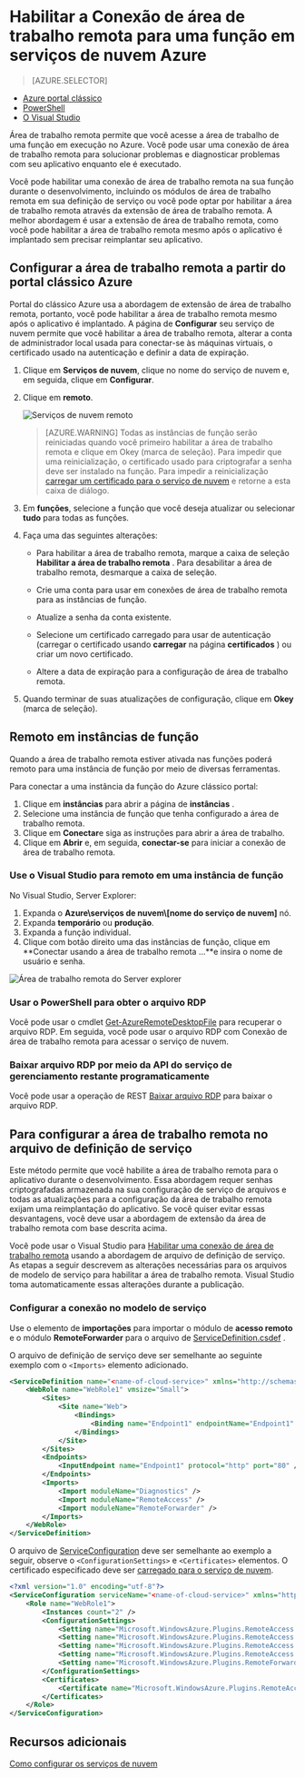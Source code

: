 <properties 
pageTitle="Habilitar a Conexão de área de trabalho remota para uma função em serviços de nuvem Azure" 
description="Como configurar seu aplicativo de serviço de nuvem azure para permitir conexões de área de trabalho remotas" 
services="cloud-services" 
documentationCenter="" 
authors="sbtron" 
manager="timlt" 
editor=""/>
<tags 
ms.service="cloud-services" 
ms.workload="tbd" 
ms.tgt_pltfrm="na" 
ms.devlang="na" 
ms.topic="article" 
ms.date="02/17/2016" 
ms.author="saurabh"/>

# <a name="enable-remote-desktop-connection-for-a-role-in-azure-cloud-services"></a>Habilitar a Conexão de área de trabalho remota para uma função em serviços de nuvem Azure

>[AZURE.SELECTOR]
- [Azure portal clássico](cloud-services-role-enable-remote-desktop.md)
- [PowerShell](cloud-services-role-enable-remote-desktop-powershell.md)
- [O Visual Studio](../vs-azure-tools-remote-desktop-roles.md)


Área de trabalho remota permite que você acesse a área de trabalho de uma função em execução no Azure. Você pode usar uma conexão de área de trabalho remota para solucionar problemas e diagnosticar problemas com seu aplicativo enquanto ele é executado. 

Você pode habilitar uma conexão de área de trabalho remota na sua função durante o desenvolvimento, incluindo os módulos de área de trabalho remota em sua definição de serviço ou você pode optar por habilitar a área de trabalho remota através da extensão de área de trabalho remota. A melhor abordagem é usar a extensão de área de trabalho remota, como você pode habilitar a área de trabalho remota mesmo após o aplicativo é implantado sem precisar reimplantar seu aplicativo. 


## <a name="configure-remote-desktop-from-the-azure-classic-portal"></a>Configurar a área de trabalho remota a partir do portal clássico Azure
Portal do clássico Azure usa a abordagem de extensão de área de trabalho remota, portanto, você pode habilitar a área de trabalho remota mesmo após o aplicativo é implantado. A página de **Configurar** seu serviço de nuvem permite que você habilitar a área de trabalho remota, alterar a conta de administrador local usada para conectar-se às máquinas virtuais, o certificado usado na autenticação e definir a data de expiração. 


1. Clique em **Serviços de nuvem**, clique no nome do serviço de nuvem e, em seguida, clique em **Configurar**.

2. Clique em **remoto**.
    
    ![Serviços de nuvem remoto](./media/cloud-services-role-enable-remote-desktop/CloudServices_Remote.png)
    
    > [AZURE.WARNING] Todas as instâncias de função serão reiniciadas quando você primeiro habilitar a área de trabalho remota e clique em Okey (marca de seleção). Para impedir que uma reinicialização, o certificado usado para criptografar a senha deve ser instalado na função. Para impedir a reinicialização [carregar um certificado para o serviço de nuvem](cloud-services-how-to-create-deploy/#how-to-upload-a-certificate-for-a-cloud-service) e retorne a esta caixa de diálogo.
    

3. Em **funções**, selecione a função que você deseja atualizar ou selecionar **tudo** para todas as funções.

4. Faça uma das seguintes alterações:
    
    - Para habilitar a área de trabalho remota, marque a caixa de seleção **Habilitar a área de trabalho remota** . Para desabilitar a área de trabalho remota, desmarque a caixa de seleção.
    
    - Crie uma conta para usar em conexões de área de trabalho remota para as instâncias de função.
    
    - Atualize a senha da conta existente.
    
    - Selecione um certificado carregado para usar de autenticação (carregar o certificado usando **carregar** na página **certificados** ) ou criar um novo certificado. 
    
    - Altere a data de expiração para a configuração de área de trabalho remota.

5. Quando terminar de suas atualizações de configuração, clique em **Okey** (marca de seleção).


## <a name="remote-into-role-instances"></a>Remoto em instâncias de função
Quando a área de trabalho remota estiver ativada nas funções poderá remoto para uma instância de função por meio de diversas ferramentas.

Para conectar a uma instância da função do Azure clássico portal:
    
  1.   Clique em **instâncias** para abrir a página de **instâncias** .
  2.   Selecione uma instância de função que tenha configurado a área de trabalho remota.
  3.   Clique em **Conectar**e siga as instruções para abrir a área de trabalho. 
  4.   Clique em **Abrir** e, em seguida, **conectar-se** para iniciar a conexão de área de trabalho remota. 


### <a name="use-visual-studio-to-remote-into-a-role-instance"></a>Use o Visual Studio para remoto em uma instância de função

No Visual Studio, Server Explorer:

1. Expanda o **Azure\\serviços de nuvem\\[nome do serviço de nuvem]** nó.
2. Expanda **temporário** ou **produção**.
3. Expanda a função individual.
4. Clique com botão direito uma das instâncias de função, clique em **Conectar usando a área de trabalho remota …**e insira o nome de usuário e senha. 

![Área de trabalho remota do Server explorer](./media/cloud-services-role-enable-remote-desktop/ServerExplorer_RemoteDesktop.png)


### <a name="use-powershell-to-get-the-rdp-file"></a>Usar o PowerShell para obter o arquivo RDP
Você pode usar o cmdlet [Get-AzureRemoteDesktopFile](https://msdn.microsoft.com/library/azure/dn495261.aspx) para recuperar o arquivo RDP. Em seguida, você pode usar o arquivo RDP com Conexão de área de trabalho remota para acessar o serviço de nuvem.

### <a name="programmatically-download-the-rdp-file-through-the-service-management-rest-api"></a>Baixar arquivo RDP por meio da API do serviço de gerenciamento restante programaticamente
Você pode usar a operação de REST [Baixar arquivo RDP](https://msdn.microsoft.com/library/jj157183.aspx) para baixar o arquivo RDP. 



## <a name="to-configure-remote-desktop-in-the-service-definition-file"></a>Para configurar a área de trabalho remota no arquivo de definição de serviço

Este método permite que você habilite a área de trabalho remota para o aplicativo durante o desenvolvimento. Essa abordagem requer senhas criptografadas armazenada na sua configuração de serviço de arquivos e todas as atualizações para a configuração da área de trabalho remota exijam uma reimplantação do aplicativo. Se você quiser evitar essas desvantagens, você deve usar a abordagem de extensão da área de trabalho remota com base descrita acima.  

Você pode usar o Visual Studio para [Habilitar uma conexão de área de trabalho remota](../vs-azure-tools-remote-desktop-roles.md) usando a abordagem de arquivo de definição de serviço.  
As etapas a seguir descrevem as alterações necessárias para os arquivos de modelo de serviço para habilitar a área de trabalho remota. Visual Studio toma automaticamente essas alterações durante a publicação.

### <a name="set-up-the-connection-in-the-service-model"></a>Configurar a conexão no modelo de serviço 
Use o elemento de **importações** para importar o módulo de **acesso remoto** e o módulo **RemoteForwarder** para o arquivo de [ServiceDefinition.csdef](cloud-services-model-and-package.md#csdef) .

O arquivo de definição de serviço deve ser semelhante ao seguinte exemplo com o `<Imports>` elemento adicionado.

```xml
<ServiceDefinition name="<name-of-cloud-service>" xmlns="http://schemas.microsoft.com/ServiceHosting/2008/10/ServiceDefinition" schemaVersion="2013-03.2.0">
    <WebRole name="WebRole1" vmsize="Small">
        <Sites>
            <Site name="Web">
                <Bindings>
                    <Binding name="Endpoint1" endpointName="Endpoint1" />
                </Bindings>
            </Site>
        </Sites>
        <Endpoints>
            <InputEndpoint name="Endpoint1" protocol="http" port="80" />
        </Endpoints>
        <Imports>
            <Import moduleName="Diagnostics" />
            <Import moduleName="RemoteAccess" />
            <Import moduleName="RemoteForwarder" />
        </Imports>
    </WebRole>
</ServiceDefinition>
```
O arquivo de [ServiceConfiguration](cloud-services-model-and-package.md#cscfg) deve ser semelhante ao exemplo a seguir, observe o `<ConfigurationSettings>` e `<Certificates>` elementos. O certificado especificado deve ser [carregado para o serviço de nuvem](../cloud-services-how-to-create-deploy.md#how-to-upload-a-certificate-for-a-cloud-service).

```xml
<?xml version="1.0" encoding="utf-8"?>
<ServiceConfiguration serviceName="<name-of-cloud-service>" xmlns="http://schemas.microsoft.com/ServiceHosting/2008/10/ServiceConfiguration" osFamily="3" osVersion="*" schemaVersion="2013-03.2.0">
    <Role name="WebRole1">
        <Instances count="2" />
        <ConfigurationSettings>
            <Setting name="Microsoft.WindowsAzure.Plugins.RemoteAccess.Enabled" value="true" />
            <Setting name="Microsoft.WindowsAzure.Plugins.RemoteAccess.AccountUsername" value="[name-of-user-account]" />
            <Setting name="Microsoft.WindowsAzure.Plugins.RemoteAccess.AccountEncryptedPassword" value="[base-64-encrypted-user-password]" />
            <Setting name="Microsoft.WindowsAzure.Plugins.RemoteAccess.AccountExpiration" value="[certificate-expiration]" />
            <Setting name="Microsoft.WindowsAzure.Plugins.RemoteForwarder.Enabled" value="true" />
        </ConfigurationSettings>
        <Certificates>
            <Certificate name="Microsoft.WindowsAzure.Plugins.RemoteAccess.PasswordEncryption" thumbprint="[certificate-thumbprint]" thumbprintAlgorithm="sha1" />
        </Certificates>
    </Role>
</ServiceConfiguration>
```


## <a name="additional-resources"></a>Recursos adicionais

[Como configurar os serviços de nuvem](cloud-services-how-to-configure.md)